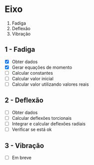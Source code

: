 # Eixo
1. Fadiga
2. Deflexão
3. Vibração
## 1 - Fadiga
- [x] Obter dados
- [x] Gerar equações de momento
- [ ] Calcular constantes
- [ ] Calcular valor inicial
- [ ] Calcular valor utilizando valores reais
## 2 - Deflexão
- [ ] Obter dados
- [ ] Calcular deflexões torcionais 
- [ ] Integrar e calcular deflexões radiais
- [ ] Verificar se está ok
## 3 - Vibração
- [ ] Em breve
   